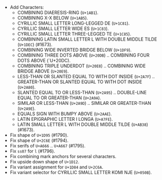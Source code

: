 * Add Characters:
  - COMBINING DIAERESIS-RING (`U+1AB1`).
  - COMBINING X-X BELOW (`U+1AB5`).
  - CYRILLIC SMALL LETTER LONG-LEGGED DE (`U+1C81`).
  - CYRILLIC SMALL LETTER WIDE ES (`U+1C83`).
  - CYRILLIC SMALL LETTER THREE-LEGGED TE (`U+1C85`).
  - COMBINING LATIN SMALL LETTER L WITH DOUBLE MIDDLE TILDE (`U+1DEC`) (#1673).
  - COMBINING WIDE INVERTED BRIDGE BELOW (`U+1DF9`).
  - COMBINING THREE DOTS ABOVE (`U+20DB`) .. COMBINING FOUR DOTS ABOVE (`U+20DC).
  - COMBINING TRIPLE UNDERDOT (`U+20E8`) .. COMBINING WIDE BRIDGE ABOVE (`U+20E9`).
  - LESS-THAN OR SLANTED EQUAL TO WITH DOT INSIDE (`U+2A7F`) .. GREATER-THAN OR SLANTED EQUAL TO WITH DOT INSIDE (`U+2A80`).
  - SLANTED EQUAL TO OR LESS-THAN (`U+2A95`) .. DOUBLE-LINE EQUAL TO OR GREATER-THAN (`U+2A9A`).
  - SIMILAR OR LESS-THAN (`U+2A9D`) .. SIMILAR OR GREATER-THAN (`U+2A9E`).
  - EQUALS SIGN WITH BUMPY ABOVE (`U+2AAE`).
  - LATIN EPIGRAPHIC LETTER I LONGA (`U+A7FE`).
  - LATIN SMALL LETTER L WITH DOUBLE MIDDLE TILDE (`U+AB38`) (#1673).
* Fix shape of `U+1D95` (#1790).
* Fix shape of `U+2C6E` (#1794).
* Fix serifs of `U+A666` .. `U+A667` (#1795).
* Fix `ss07` for `l` (#1796).
* Fix combining mark anchors for several characters.
* Fix upside down shape of `U+1D12`.
* Fix variant assignment for `U+1D84` and `U+2C6A`.
* Fix variant selector for CYRILLIC SMALL LETTER KOMI NJE (`U+050B`).
